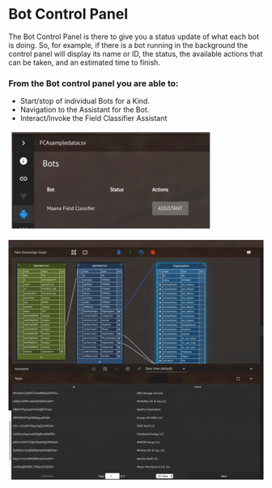 # Bot Control Panel

The Bot Control Panel is there to give you a status update of what each bot is doing. So, for example, if there is a bot running in the background the control panel will display its name or ID, the status, the available actions that can be taken, and an estimated time to finish.  

### From the Bot control panel you are able to:

* Start/stop of individual Bots for a Kind.
* Navigation to the Assistant for the Bot.
* Interact/Invoke the Field Classifier Assistant

![Example of Bot Field Classifier Screen](../../../../.gitbook/assets/image%20%28110%29.png)

![Example Screen](../../../../.gitbook/assets/image%20%2882%29.png)


